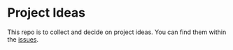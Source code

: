 # Project Ideas

This repo is to collect and decide on project ideas. You can find them within the [issues](https://github.com/ledgerz/project-ideas/issues).